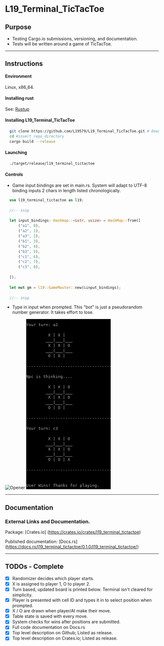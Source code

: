 # L19_Terminal_TicTacToe

## Purpose
- Testing Cargo.io submissions, versioning, and documentation.
- Tests will be written around a game of TicTacToe.
---

## Instructions
#### Environment 
  Linux, x86_64.
#### Installing rust
See: [Rustup](https://rustup.rs/)

#### Installing L19_Terminal_TicTacToe
```bash
  git clone https://github.com/L19579/L19_Terminal_TicTacToe.git # Download repo
  cd #insert_repo_directory
  cargo build --release
```
#### Launching
```bash
  ./target/release/l19_terminal_tictactoe
```

#### Controls 
- Game input bindings are set in main.rs. System will adapt to UTF-8 binding
  inputs 2 chars in length listed chronologically. 
```rust
  use l19_terminal_tictactoe as l19;
  
  //-- snip
  
  let input_bindings: Hashmap::<&str, usize> = HashMap::from([
      ("a1", 0),
      ("a2", 1),
      ("a3", 2),
      ("b1", 3),
      ("b2", 4),
      ("b3", 5),
      ("c1", 6),
      ("c2", 7),
      ("c3", 8),

  ]);

  let mut gm = l19::GameMaster::new(&input_bindings);
  
  //-- snip
```

- Type in input when prompted. This "bot" is just a pseudorandom number generator. It takes effort to lose.

![Opener](https://raw.githubusercontent.com/L19579/L19_Terminal_TicTacToe/main/imgs/4_start_large.png) ![Closer](https://raw.githubusercontent.com/L19579/L19_Terminal_TicTacToe/main/imgs/5_end_large.png)

---

## Documentation
### External Links and Documentation.
Package: [Crates.io] (https://crates.io/crates/l19_terminal_tictactoe)

Published documentation: [Docs.rs] (https://docs.rs/l19_terminal_tictactoe/0.1.0/l19_terminal_tictactoe/)

---

## TODOs - Complete 
- [x] Randomizer decides which player starts.
- [x] X is assigned to player 1, O to player 2.
- [x] Turn based, updated board is printed below. Terminal isn't cleared for simplicity.
- [x] Player is presented with cell ID and types it in to select position when prompted.
- [x] X / O are drawn when player/AI make their move.
- [x] Table state is saved with every move.
- [x] System checks for wins after positions are submitted.
- [x] Full code documentation on Docs.rs
- [x] Top level description on Github; Listed as release.
- [x] Top level description on Crates.io; Listed as release.
